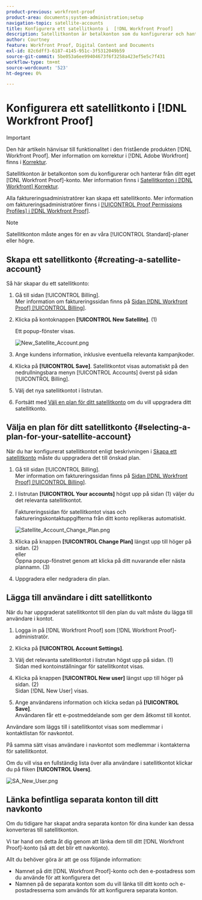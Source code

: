 ```yaml
---
product-previous: workfront-proof
product-area: documents;system-administration;setup
navigation-topic: satellite-accounts
title: Konfigurera ett satellitkonto i  [!DNL Workfront Proof]
description: Satellitkonton är betalkonton som du konfigurerar och hanterar från ditt eget  [!DNL Workfront] korrekturkonto. Mer information finns i"Satellitkonton" i [!DNL Workfront] Korrektur.
author: Courtney
feature: Workfront Proof, Digital Content and Documents
exl-id: 82c6dff3-6187-4145-951c-3f5312049b59
source-git-commit: 5be053a6ee99404673f6f3258a423ef5e5c7f431
workflow-type: tm+mt
source-wordcount: '523'
ht-degree: 0%

---
```


# Konfigurera ett satellitkonto i [!DNL Workfront Proof]

>[!IMPORTANT]
>
>Den här artikeln hänvisar till funktionalitet i den fristående produkten [!DNL Workfront Proof]. Mer information om korrektur i [!DNL Adobe Workfront] finns i [Korrektur](../../../review-and-approve-work/proofing/proofing.md).

Satellitkonton är betalkonton som du konfigurerar och hanterar från ditt eget [!DNL Workfront Proof]-konto. Mer information finns i [Satellitkonton i [!DNL Workfront] Korrektur](../../../workfront-proof/wp-acct-admin/satellite-accounts/sat-accts-in-wp.md).

Alla faktureringsadministratörer kan skapa ett satellitkonto. Mer information om faktureringsadministratörer finns i [[!UICONTROL Proof Permissions Profiles] i [!DNL Workfront Proof]](../../../workfront-proof/wp-acct-admin/account-settings/proof-perm-profiles-in-wp.md).

>[!NOTE]
>
> Satellitkonton måste anges för en av våra [!UICONTROL Standard]-planer eller högre.

## Skapa ett satellitkonto {#creating-a-satellite-account}

Så här skapar du ett satellitkonto:

1. Gå till sidan [!UICONTROL Billing].\
   Mer information om faktureringssidan finns på [Sidan [!DNL Workfront Proof] [!UICONTROL Billing]](../../../workfront-proof/wp-billingsettings/manage-your-billing/wp-billing-page.md).

1. Klicka på kontoknappen **[!UICONTROL New Satellite]**. (1)

   Ett popup-fönster visas.

   ![New_Satellite_Account.png](assets/new-satellite-account-350x156.png)

1. Ange kundens information, inklusive eventuella relevanta kampanjkoder.
1. Klicka på **[!UICONTROL Save]**. Satellitkontot visas automatiskt på den nedrullningsbara menyn [!UICONTROL Accounts] överst på sidan [!UICONTROL Billing].
1. Välj det nya satellitkontot i listrutan.
1. Fortsätt med [Välj en plan för ditt satellitkonto](#selecting-a-plan-for-your-satellite-account) om du vill uppgradera ditt satellitkonto.

## Välja en plan för ditt satellitkonto {#selecting-a-plan-for-your-satellite-account}

När du har konfigurerat satellitkontot enligt beskrivningen i [Skapa ett satellitkonto](#creating-a-satellite-account) måste du uppgradera det till önskad plan.

1. Gå till sidan [!UICONTROL Billing].\
   Mer information om faktureringssidan finns på [Sidan [!DNL Workfront Proof] [!UICONTROL Billing]](../../../workfront-proof/wp-billingsettings/manage-your-billing/wp-billing-page.md).

1. I listrutan **[!UICONTROL Your accounts]** högst upp på sidan (1) väljer du det relevanta satellitkontot.

   Faktureringssidan för satellitkontot visas och faktureringskontaktuppgifterna från ditt konto replikeras automatiskt.

   ![Satellite_Account_Change_Plan.png](assets/satellite-account-change-plan-350x156.png)

1. Klicka på knappen **[!UICONTROL Change Plan]** längst upp till höger på sidan. (2)\
   eller\
   Öppna popup-fönstret genom att klicka på ditt nuvarande eller nästa plannamn. (3)

1. Uppgradera eller nedgradera din plan.

## Lägga till användare i ditt satellitkonto

När du har uppgraderat satellitkontot till den plan du valt måste du lägga till användare i kontot.

1. Logga in på [!DNL Workfront Proof] som [!DNL Workfront Proof]-administratör.
1. Klicka på **[!UICONTROL Account Settings]**.
1. Välj det relevanta satellitkontot i listrutan högst upp på sidan. (1)\
   Sidan med kontoinställningar för satellitkontot visas.
1. Klicka på knappen **[!UICONTROL New user]** längst upp till höger på sidan. (2)\
   Sidan [!DNL New User] visas.

1. Ange användarens information och klicka sedan på **[!UICONTROL Save]**.\
   Användaren får ett e-postmeddelande som ger dem åtkomst till kontot.

Användare som läggs till i satellitkontot visas som medlemmar i kontaktlistan för navkontot.

På samma sätt visas användare i navkontot som medlemmar i kontakterna för satellitkontot.

Om du vill visa en fullständig lista över alla användare i satellitkontot klickar du på fliken **[!UICONTROL Users]**.

![SA_New_User.png](assets/sa-new-user-350x156.png)

## Länka befintliga separata konton till ditt navkonto

Om du tidigare har skapat andra separata konton för dina kunder kan dessa konverteras till satellitkonton.

Vi tar hand om detta åt dig genom att länka dem till ditt [!DNL Workfront Proof]-konto (så att det blir ett navkonto).

Allt du behöver göra är att ge oss följande information:

* Namnet på ditt [!DNL Workfront Proof]-konto och den e-postadress som du använde för att konfigurera det
* Namnen på de separata konton som du vill länka till ditt konto och e-postadresserna som används för att konfigurera separata konton.
